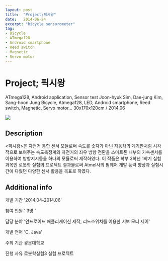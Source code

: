 ```yaml
---
layout: post
title:  "Project;픽시왕"
date:   2014-06-24
excerpt: "bicycle sensorometer"
tag:
- Bicycle
- ATmega128
- Android smartphone
- Reed switch
- Magnetic
- Servo motor
---
```

# Project; 픽시왕
ATmega128, Android application, Sensor test
Joon-hyuk Sim, Dae-jung Kim, Sang-hoon Jung
Bicycle, Atmega128, LED, Android smartphone, Reed switch, Magnetic, Servo motor...
30x170x120cm / 2014.06

<a href="{{ site.url }}/images/fixiewang.jpg"><img src="{{ site.url }}/images/fixiewang.jpg"></a> 

## Description
<p><픽시왕>은 자전거 통합 센서 모듈로써 속도를 숫자가 아닌 자동차의 계기판처럼 시각적으로 보여주는 속도측정계와 자전거의 좌우 방향 전환을 스마트폰 내부의 가속센서를 이용하여 방향지시등을 하나의 모듈로써 제작하였다. 이 작품은 학부 3학년 1학기 실험과목인 로봇학 실험의 프로젝트 결과물로써 Atmel사의 펌웨어 개발 능력 향상과 실험시간에 다뤘던 다양한 센서 활용을 목표로 하였다.

## Additional info
<p>개발 기간     '2014.04-2014.06'
<p>참여 인원     ' 3명 '
<p>담당 분야     '안드로이드 애플리케이션 제작, 리드스위치를 이용한 서보 모터 제어'</p>
<p>개발 언어     'C, Java'</p>
<p>주최 기관     광운대학교</p>
<p>진행 사유     로봇학실험3 실험 프로젝트</p>